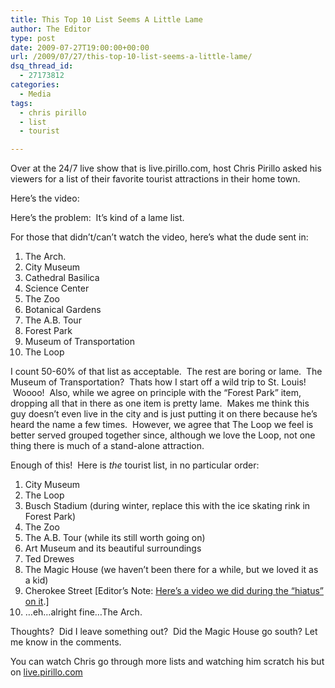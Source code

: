 ```yaml
---
title: This Top 10 List Seems A Little Lame
author: The Editor
type: post
date: 2009-07-27T19:00:00+00:00
url: /2009/07/27/this-top-10-list-seems-a-little-lame/
dsq_thread_id:
  - 27173812
categories:
  - Media
tags:
  - chris pirillo
  - list
  - tourist

---
```

Over at the 24/7 live show that is live.pirillo.com, host Chris Pirillo asked his viewers for a list of their favorite tourist attractions in their home town.

Here&#8217;s the video:
  


Here&#8217;s the problem:  It&#8217;s kind of a lame list.

For those that didn&#8217;t/can&#8217;t watch the video, here&#8217;s what the dude sent in:

  1. The Arch.
  2. City Museum
  3. Cathedral Basilica
  4. Science Center
  5. The Zoo
  6. Botanical Gardens
  7. The A.B. Tour
  8. Forest Park
  9. Museum of Transportation
 10. The Loop

I count 50-60% of that list as acceptable.  The rest are boring or lame.  The Museum of Transportation?  Thats how I start off a wild trip to St. Louis!  Woooo!  Also, while we agree on principle with the &#8220;Forest Park&#8221; item, dropping all that in there as one item is pretty lame.  Makes me think this guy doesn&#8217;t even live in the city and is just putting it on there because he&#8217;s heard the name a few times.  However, we agree that The Loop we feel is better served grouped together since, although we love the Loop, not one thing there is much of a stand-alone attraction.

Enough of this!  Here is _the_ tourist list, in no particular order:

  1. City Museum
  2. The Loop
  3. Busch Stadium (during winter, replace this with the ice skating rink in Forest Park)
  4. The Zoo
  5. The A.B. Tour (while its still worth going on)
  6. Art Museum and its beautiful surroundings
  7. Ted Drewes
  8. The Magic House (we haven&#8217;t been there for a while, but we loved it as a kid)
  9. Cherokee Street [Editor&#8217;s Note: [Here&#8217;s a video we did during the &#8220;hiatus&#8221; on it][1].]
 10. &#8230;eh&#8230;alright fine&#8230;The Arch.

Thoughts?  Did I leave something out?  Did the Magic House go south? Let me know in the comments.

You can watch Chris go through more lists and watching him scratch his but on [live.pirillo.com][2]

 [1]: http://vimeo.com/4006258
 [2]: http://live.pirillo.com